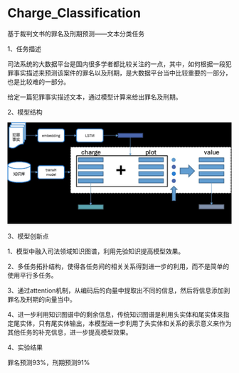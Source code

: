 # Charge_Classification
基于裁判文书的罪名及刑期预测——文本分类任务

1、任务描述

司法系统的大数据平台是国内很多学者都比较关注的一点，其中，如何根据一段犯罪事实描述来预测该案件的罪名以及刑期，是大数据平台当中比较重要的一部分，也是比较难的一部分。

给定一篇犯罪事实描述文本，通过模型计算来给出罪名及刑期。

2、模型结构

![结构1](https://github.com/hanjunlei11/Charge_Classification/blob/master/%E7%BB%93%E6%9E%84%E5%9B%BE1.jpg)

3、模型创新点

  1、模型中融入司法领域知识图谱，利用先验知识提高模型效果。
  
  2、多任务拓扑结构，使得各任务间的相关关系得到进一步的利用，而不是简单的使用平行多任务。
  
  3、通过attention机制，从编码后的向量中提取出不同的信息，然后将信息添加到罪名及刑期的向量当中。
  
  4、进一步利用知识图谱中的剩余信息，传统知识图谱是利用头实体和尾实体来指定尾实体，只有尾实体输出，本模型进一步利用了头实体和关系的表示意义来作为其他任务的补充信息，进一步提高模型效果。

4、实验结果

罪名预测93%，刑期预测91%

